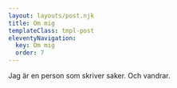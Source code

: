 ```yaml
---
layout: layouts/post.njk
title: Om mig
templateClass: tmpl-post
eleventyNavigation:
  key: Om mig
  order: 7
---
```


Jag är en person som skriver saker. Och vandrar.